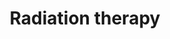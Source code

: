 ---
layout: category
title: Radiation therapy
layout: category
permalink: /categories/Rad/
taxonomy: Radiation
entries_layout: grid

---
